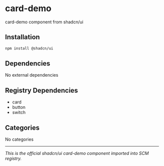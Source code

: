 # card-demo

card-demo component from shadcn/ui

## Installation

```bash
npm install @shadcn/ui
```

## Dependencies

No external dependencies

## Registry Dependencies

- card
- button
- switch

## Categories

No categories

---

*This is the official shadcn/ui card-demo component imported into SCM registry.*
